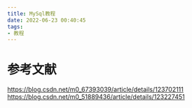 ```yaml
---
title: MySql教程
date: 2022-06-23 00:40:45
tags:
- 教程
---
```







# 参考文献

https://blog.csdn.net/m0_67393039/article/details/123702111
https://blog.csdn.net/m0_51889436/article/details/123227451



